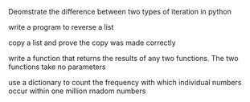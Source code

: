 Deomstrate the difference between two types of iteration in python

write a program to reverse a list

copy a list and prove the copy was made correctly

write a function that returns the results of any two functions. The two functions
take no parameters

use a dictionary to count the frequency with which individual numbers occur within one 
million rnadom numbers


